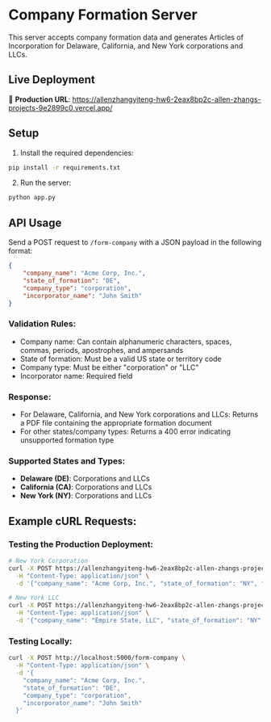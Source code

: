 # Company Formation Server

This server accepts company formation data and generates Articles of Incorporation for Delaware, California, and New York corporations and LLCs.

## Live Deployment

🚀 **Production URL**: https://allenzhangyiteng-hw6-2eax8bp2c-allen-zhangs-projects-9e2899c0.vercel.app/

## Setup

1. Install the required dependencies:
```bash
pip install -r requirements.txt
```

2. Run the server:
```bash
python app.py
```

## API Usage

Send a POST request to `/form-company` with a JSON payload in the following format:

```json
{
    "company_name": "Acme Corp, Inc.",
    "state_of_formation": "DE",
    "company_type": "corporation",
    "incorporator_name": "John Smith"
}
```

### Validation Rules:
- Company name: Can contain alphanumeric characters, spaces, commas, periods, apostrophes, and ampersands
- State of formation: Must be a valid US state or territory code
- Company type: Must be either "corporation" or "LLC"
- Incorporator name: Required field

### Response:
- For Delaware, California, and New York corporations and LLCs: Returns a PDF file containing the appropriate formation document
- For other states/company types: Returns a 400 error indicating unsupported formation type

### Supported States and Types:
- **Delaware (DE)**: Corporations and LLCs
- **California (CA)**: Corporations and LLCs
- **New York (NY)**: Corporations and LLCs

## Example cURL Requests:

### Testing the Production Deployment:
```bash
# New York Corporation
curl -X POST https://allenzhangyiteng-hw6-2eax8bp2c-allen-zhangs-projects-9e2899c0.vercel.app/form-company \
  -H "Content-Type: application/json" \
  -d '{"company_name": "Acme Corp, Inc.", "state_of_formation": "NY", "company_type": "corporation", "incorporator_name": "John Smith"}' > ny_corp.pdf

# New York LLC
curl -X POST https://allenzhangyiteng-hw6-2eax8bp2c-allen-zhangs-projects-9e2899c0.vercel.app/form-company \
  -H "Content-Type: application/json" \
  -d '{"company_name": "Empire State, LLC", "state_of_formation": "NY", "company_type": "LLC", "incorporator_name": "Jane Doe"}' > ny_llc.pdf
```

### Testing Locally:
```bash
curl -X POST http://localhost:5000/form-company \
  -H "Content-Type: application/json" \
  -d '{
    "company_name": "Acme Corp, Inc.",
    "state_of_formation": "DE",
    "company_type": "corporation",
    "incorporator_name": "John Smith"
  }'
```
